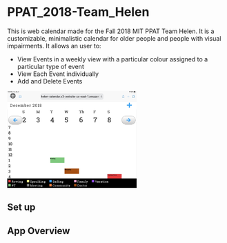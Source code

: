 # PPAT_2018-Team_Helen

This is web calendar made for the Fall 2018 MIT PPAT Team Helen. It is a customizable, minimalistic calendar for older people and people with visual impairments. It allows an user to:
* View Events in a weekly view with a particular colour assigned to a particular type of event
* View Each Event individually 
* Add and Delete Events

<img src="./helen.JPG" width="300">

## Set up

## App Overview
